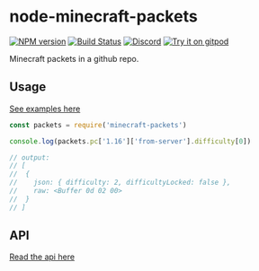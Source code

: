 # node-minecraft-packets
[![NPM version](https://img.shields.io/npm/v/minecraft-packets.svg)](http://npmjs.com/package/minecraft-packets)
[![Build Status](https://github.com/PrismarineJS/node-minecraft-packets/workflows/CI/badge.svg)](https://github.com/PrismarineJS/node-minecraft-packets/actions?query=workflow%3A%22CI%22)
[![Discord](https://img.shields.io/badge/chat-on%20discord-brightgreen.svg)](https://discord.gg/GsEFRM8)
[![Try it on gitpod](https://img.shields.io/badge/try-on%20gitpod-brightgreen.svg)](https://gitpod.io/#https://github.com/PrismarineJS/node-minecraft-packets)

Minecraft packets in a github repo.
## Usage

[See examples here](example.js)

```js
const packets = require('minecraft-packets')

console.log(packets.pc['1.16']['from-server'].difficulty[0])

// output:
// [
//  {
//    json: { difficulty: 2, difficultyLocked: false },
//    raw: <Buffer 0d 02 00>
//  }
// ]

```

## API

[Read the api here](api.md)
